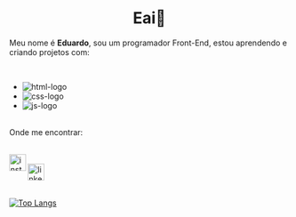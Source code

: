 <h1 align="center"> Eai👋 </h1>

<p>Meu nome é <strong>Eduardo</strong>, sou um programador Front-End, estou aprendendo e criando projetos com:</p> 
<br>

<ul>
<li> <img src="https://img.shields.io/badge/HTML5-E34F26?style=for-the-badge&logo=html5&logoColor=white" alt=html-logo />
<li> <img src="https://img.shields.io/badge/CSS-239120?&style=for-the-badge&logo=css3&logoColor=white" alt=css-logo />
<li> <img src="https://img.shields.io/badge/JavaScript-F7DF1E?style=for-the-badge&logo=javascript&logoColor=black" alt=js-logo />
</ul>

<br>
Onde me encontrar: 
<br>

<p>
<a href="https://www.instagram.com/dusorensen/" target="_blank"> <br> <img align="left" alt="instagram-logo" width="30px" src="https://upload.wikimedia.org/wikipedia/commons/thumb/a/a5/Instagram_icon.png/2048px-Instagram_icon.png" /> </a>
<a href="https://www.linkedin.com/in/eduardo-rafael-sorensen-714112257/" target="_blank"> <br> <img align="left" alt="linkedin" width="30px" src="https://cdn-icons-png.flaticon.com/512/174/174857.png"/> </a>
</p>

<br>
<br>

[![Top Langs](https://github-readme-stats.vercel.app/api/top-langs/?username=dusorensen&layout=compact)](https://github.com/anuraghazra/github-readme-stats)
